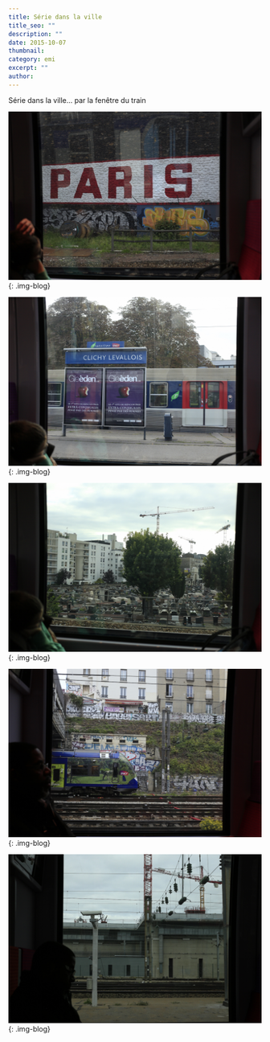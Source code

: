 ```yaml
---
title: Série dans la ville
title_seo: ""
description: ""
date: 2015-10-07
thumbnail:
category: emi
excerpt: ""
author:
---
```


Série dans la ville... par la fenêtre du train

![picture alt](/images/blog/danslaville-01.JPG "Dans la ville par la fenêtre"){: .img-blog}

![picture alt](/images/blog/danslaville-02.JPG "Dans la ville par la fenêtre"){: .img-blog}

![picture alt](/images/blog/danslaville-03.JPG "Dans la ville par la fenêtre"){: .img-blog}

![picture alt](/images/blog/danslaville-04.JPG "Dans la ville par la fenêtre"){: .img-blog}

![picture alt](/images/blog/danslaville-05.JPG "Dans la ville par la fenêtre"){: .img-blog}

